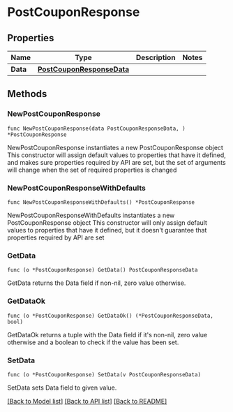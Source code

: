 # PostCouponResponse

## Properties

Name | Type | Description | Notes
------------ | ------------- | ------------- | -------------
**Data** | [**PostCouponResponseData**](PostCouponResponseData.md) |  | 

## Methods

### NewPostCouponResponse

`func NewPostCouponResponse(data PostCouponResponseData, ) *PostCouponResponse`

NewPostCouponResponse instantiates a new PostCouponResponse object
This constructor will assign default values to properties that have it defined,
and makes sure properties required by API are set, but the set of arguments
will change when the set of required properties is changed

### NewPostCouponResponseWithDefaults

`func NewPostCouponResponseWithDefaults() *PostCouponResponse`

NewPostCouponResponseWithDefaults instantiates a new PostCouponResponse object
This constructor will only assign default values to properties that have it defined,
but it doesn't guarantee that properties required by API are set

### GetData

`func (o *PostCouponResponse) GetData() PostCouponResponseData`

GetData returns the Data field if non-nil, zero value otherwise.

### GetDataOk

`func (o *PostCouponResponse) GetDataOk() (*PostCouponResponseData, bool)`

GetDataOk returns a tuple with the Data field if it's non-nil, zero value otherwise
and a boolean to check if the value has been set.

### SetData

`func (o *PostCouponResponse) SetData(v PostCouponResponseData)`

SetData sets Data field to given value.



[[Back to Model list]](../README.md#documentation-for-models) [[Back to API list]](../README.md#documentation-for-api-endpoints) [[Back to README]](../README.md)


